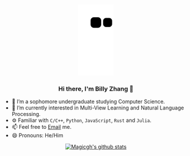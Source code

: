 <div align="center">

  <img src="https://raw.githubusercontent.com/magicgh/magicgh/output/github-contribution-grid-snake.svg" alt="a snake game">
  <h3> Hi there, I'm Billy Zhang 👋 </h3>
  
</div>

- 🔭 I’m a sophomore undergraduate studying Computer Science.
- 🌱 I’m currently interested in Multi-View Learning and Natural Language Processing.
- ⚙️ Familiar with `C/C++`, `Python`, `JavaScript`, `Rust` and `Julia`.
- 📫 Feel free to [Email](mailto:magicgher@hotmail.com) me.
- 😄 Pronouns: He/Him

<div align="center">
  
[![Magicgh's github stats](https://github-readme-stats.vercel.app/api?username=magicgh&count_private=true&show_icons=true&theme=vue)](https://github.com/magicgh)

</div>
